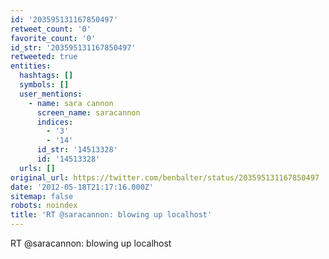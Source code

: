 ```yaml
---
id: '203595131167850497'
retweet_count: '0'
favorite_count: '0'
id_str: '203595131167850497'
retweeted: true
entities:
  hashtags: []
  symbols: []
  user_mentions:
    - name: sara cannon
      screen_name: saracannon
      indices:
        - '3'
        - '14'
      id_str: '14513328'
      id: '14513328'
  urls: []
original_url: https://twitter.com/benbalter/status/203595131167850497
date: '2012-05-18T21:17:16.000Z'
sitemap: false
robots: noindex
title: 'RT @saracannon: blowing up localhost'
---
```


RT @saracannon: blowing up localhost